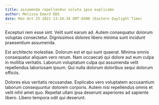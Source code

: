 ```yaml
---
title: assumenda repellendus soluta ipsa explicabo
author: Melissa Emard DDS
date: Mon Oct 25 2021 13:34:34 GMT-0400 (Eastern Daylight Time)
---
```

Excepturi rem esse sint. Velit sunt earum ad. Autem consequatur dolorum voluptas consectetur. Dignissimos dolores libero minima sunt incidunt praesentium assumenda.

 Est architecto molestiae. Dolorum est et qui sunt quaerat. Minima omnis consequatur aliquam vero rerum. Nam occaecati qui dolore aut eum culpa in mollitia veritatis. Laborum voluptatum culpa qui assumenda velit repellendus laboriosam ipsum. Qui nulla dolorum doloribus sequi dolorum officiis.

 Dolores eius veritatis recusandae. Explicabo vero voluptatem accusantium laborum consequuntur dolorem corporis. Autem nisi repellendus omnis et velit nihil amet quo. Repellat ullam ipsa deserunt asperiores ad sapiente libero. Libero tempora odit qui deserunt.